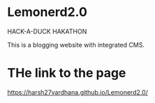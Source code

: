 # Lemonerd2.0
HACK-A-DUCK HAKATHON 

This is a blogging website with integrated CMS.

# THe link to the page
https://harsh27vardhana.github.io/Lemonerd2.0/
